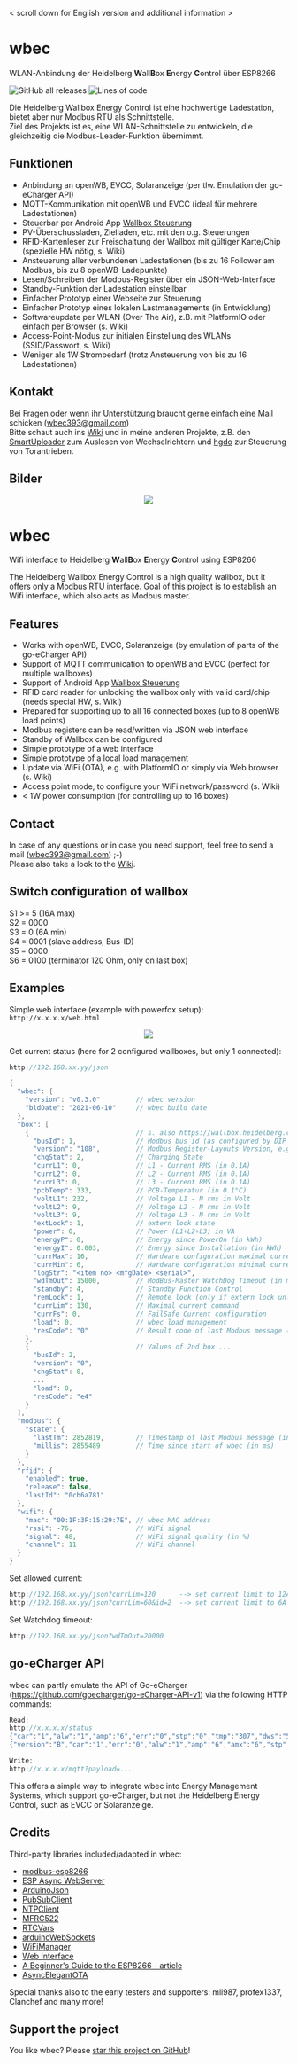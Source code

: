 < scroll down for English version and additional information >

# wbec
WLAN-Anbindung der Heidelberg **W**all**B**ox **E**nergy **C**ontrol über ESP8266  
  
![GitHub all releases](https://img.shields.io/github/downloads/steff393/wbec/total?color=blue&style=flat-square) 
![Lines of code](https://img.shields.io/tokei/lines/github.com/steff393/wbec?color=blue&style=flat-square)  
  
Die Heidelberg Wallbox Energy Control ist eine hochwertige Ladestation, bietet aber nur Modbus RTU als Schnittstelle.  
Ziel des Projekts ist es, eine WLAN-Schnittstelle zu entwickeln, die gleichzeitig die Modbus-Leader-Funktion übernimmt.  

## Funktionen
- Anbindung an openWB, EVCC, Solaranzeige (per tlw. Emulation der go-eCharger API)
- MQTT-Kommunikation mit openWB und EVCC (ideal für mehrere Ladestationen)
- Steuerbar per Android App [Wallbox Steuerung](https://android.chk.digital/ecar-charger-control/) 
- PV-Überschussladen, Zielladen, etc. mit den o.g. Steuerungen
- RFID-Kartenleser zur Freischaltung der Wallbox mit gültiger Karte/Chip (spezielle HW nötig, s. Wiki)  
- Ansteuerung aller verbundenen Ladestationen (bis zu 16 Follower am Modbus, bis zu 8 openWB-Ladepunkte)
- Lesen/Schreiben der Modbus-Register über ein JSON-Web-Interface 
- Standby-Funktion der Ladestation einstellbar
- Einfacher Prototyp einer Webseite zur Steuerung
- Einfacher Prototyp eines lokalen Lastmanagements (in Entwicklung)
- Softwareupdate per WLAN (Over The Air), z.B. mit PlatformIO oder einfach per Browser (s. Wiki)
- Access-Point-Modus zur initialen Einstellung des WLANs (SSID/Passwort, s. Wiki)
- Weniger als 1W Strombedarf (trotz Ansteuerung von bis zu 16 Ladestationen)

## Kontakt
Bei Fragen oder wenn ihr Unterstützung braucht gerne einfach eine Mail schicken (wbec393@gmail.com)    
Bitte schaut auch ins [Wiki](https://github.com/steff393/wbec/wiki) und in meine anderen Projekte, z.B. den [SmartUploader](https://github.com/steff393/SmartUploader) zum Auslesen von Wechselrichtern und [hgdo](https://github.com/steff393/hgdo) zur Steuerung von Torantrieben.  

## Bilder
<p align="center"> 
  <img src="/images/wbec_pcb.jpg"> 
</p>
  
# wbec
Wifi interface to Heidelberg **W**all**B**ox **E**nergy **C**ontrol using ESP8266  
  
The Heidelberg Wallbox Energy Control is a high quality wallbox, but it offers only a Modbus RTU interface.
Goal of this project is to establish an Wifi interface, which also acts as Modbus master.  

## Features
- Works with openWB, EVCC, Solaranzeige (by emulation of parts of the go-eCharger API)
- Support of MQTT communication to openWB and EVCC (perfect for multiple wallboxes)
- Support of Android App [Wallbox Steuerung](https://android.chk.digital/ecar-charger-control/)  
- RFID card reader for unlocking the wallbox only with valid card/chip (needs special HW, s. Wiki)  
- Prepared for supporting up to all 16 connected boxes (up to 8 openWB load points)
- Modbus registers can be read/written via JSON web interface
- Standby of Wallbox can be configured
- Simple prototype of a web interface
- Simple prototype of a local load management
- Update via WiFi (OTA), e.g. with PlatformIO or simply via Web browser (s. Wiki)
- Access point mode, to configure your WiFi network/password (s. Wiki)
- < 1W power consumption (for controlling up to 16 boxes)

## Contact
In case of any questions or in case you need support, feel free to send a mail (wbec393@gmail.com)  ;-)  
Please also take a look to the [Wiki](https://github.com/steff393/wbec/wiki).

## Switch configuration of wallbox
S1 >= 5 (16A max)  
S2 = 0000  
S3 = 0 (6A min)  
S4 = 0001 (slave address, Bus-ID)  
S5 = 0000  
S6 = 0100 (terminator 120 Ohm, only on last box)  

## Examples
Simple web interface (example with powerfox setup):  
`http://x.x.x.x/web.html` 
<p align="center"> 
  <img src="https://i.ibb.co/DtZC9tp/wbec-Web-Interface2.png"> 
</p>

Get current status (here for 2 configured wallboxes, but only 1 connected):
```c++
http://192.168.xx.yy/json

{
  "wbec": {
    "version": "v0.3.0"         // wbec version
    "bldDate": "2021-06-10"     // wbec build date
  },
  "box": [
    {                           // s. also https://wallbox.heidelberg.com/wp-content/uploads/2021/04/EC_ModBus_register_table_20210222.pdf
      "busId": 1,               // Modbus bus id (as configured by DIP switches)
      "version": "108",         // Modbus Register-Layouts Version, e.g. 1.0.8
      "chgStat": 2,             // Charging State
      "currL1": 0,              // L1 - Current RMS (in 0.1A)
      "currL2": 0,              // L2 - Current RMS (in 0.1A)
      "currL3": 0,              // L3 - Current RMS (in 0.1A)
      "pcbTemp": 333,           // PCB-Temperatur (in 0.1°C)
      "voltL1": 232,            // Voltage L1 - N rms in Volt
      "voltL2": 9,              // Voltage L2 - N rms in Volt
      "voltL3": 9,              // Voltage L3 - N rms in Volt
      "extLock": 1,             // extern lock state
      "power": 0,               // Power (L1+L2+L3) in VA
      "energyP": 0,             // Energy since PowerOn (in kWh)
      "energyI": 0.003,         // Energy since Installation (in kWh)
      "currMax": 16,            // Hardware configuration maximal current (in 0.1A)
      "currMin": 6,             // Hardware configuration minimal current (in 0.1A)
      "logStr": "<item no> <mfgDate> <serial>",
      "wdTmOut": 15000,         // ModBus-Master WatchDog Timeout (in ms)
      "standby": 4,             // Standby Function Control 
      "remLock": 1,             // Remote lock (only if extern lock unlocked) 
      "currLim": 130,           // Maximal current command
      "currFs": 0,              // FailSafe Current configuration 
      "load": 0,                // wbec load management
      "resCode": "0"            // Result code of last Modbus message (0 = ok)
    },
    {                           // Values of 2nd box ...
      "busId": 2,
      "version": "0",
      "chgStat": 0,
      ...
      "load": 0,
      "resCode": "e4"
    }
  ],
  "modbus": {
    "state": {
      "lastTm": 2852819,        // Timestamp of last Modbus message (in ms)
      "millis": 2855489         // Time since start of wbec (in ms)
    }
  },
  "rfid": {
    "enabled": true,
    "release": false,
    "lastId": "0cb6a781"
  },
  "wifi": {
    "mac": "00:1F:3F:15:29:7E", // wbec MAC address
    "rssi": -76,                // WiFi signal
    "signal": 48,               // WiFi signal quality (in %)
    "channel": 11               // WiFi channel
  }
}
```

Set allowed current:
```c++
http://192.168.xx.yy/json?currLim=120      --> set current limit to 12A (on the box with id=0, i.e. ModBus Bus-ID=1)
http://192.168.xx.yy/json?currLim=60&id=2  --> set current limit to 6A on the box with id=2 (i.e. ModBus Bus-ID=3)
```

Set Watchdog timeout:
```c++
http://192.168.xx.yy/json?wdTmOut=20000
```

## go-eCharger API
wbec can partly emulate the API of Go-eCharger (https://github.com/goecharger/go-eCharger-API-v1) via the following HTTP commands:
```c++
Read:
http://x.x.x.x/status
{"car":"1","alw":"1","amp":"6","err":"0","stp":"0","tmp":"307","dws":"5955","ubi":"0","eto":"59","nrg":[231,232,234,0,0,0,0,0,0,0,0,0,0,0,0,0],"fwv":"40"}
{"version":"B","car":"1","err":"0","alw":"1","amp":"6","amx":"6","stp":"0","pha":"63","tmp":"307","dws":"0","dwo":"0","uby":"0","eto":"59","nrg":[233,234,233,0,0,0,0,0,0,0,0,0,0,0,0,0],"fwv":"40","sse":"123456","ama":"16","ust":"2"}

Write:
http://x.x.x.x/mqtt?payload=...
```

This offers a simple way to integrate wbec into Energy Management Systems, which support go-eCharger, but not the Heidelberg Energy Control, such as EVCC or Solaranzeige.  

## Credits
Third-party libraries included/adapted in wbec:
- [modbus-esp8266](https://github.com/emelianov/modbus-esp8266)
- [ESP Async WebServer](https://github.com/me-no-dev/ESPAsyncWebServer)
- [ArduinoJson](https://github.com/bblanchon/ArduinoJson)
- [PubSubClient](https://github.com/knolleary/PubSubClient)
- [NTPClient](https://github.com/arduino-libraries/NTPClient)
- [MFRC522](https://github.com/miguelbalboa/MFRC522)
- [RTCVars](https://github.com/highno/RTCVars)
- [arduinoWebSockets](https://github.com/Links2004/arduinoWebSockets)
- [WiFiManager](https://github.com/tzapu/WiFiManager)
- [Web Interface](https://RandomNerdTutorials.com)
- [A Beginner's Guide to the ESP8266 - article](https://github.com/tttapa/ESP8266)
- [AsyncElegantOTA](https://github.com/ayushsharma82/AsyncElegantOTA)

Special thanks also to the early testers and supporters: mli987, profex1337, Clanchef and many more!

## Support the project
You like wbec? Please [star this project on GitHub](https://github.com/steff393/wbec/stargazers)!
